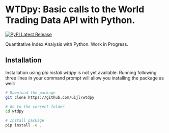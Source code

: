 # WTDpy: Basic calls to the World Trading Data API with Python.

<!-- # CircleCI build -->
<!-- # CodeCoverage -->
[![PyPI Latest Release](https://img.shields.io/pypi/v/wtdpy.svg)](https://pypi.org/project/wtdpy/)

Quantitative Index Analysis with Python.
Work in Progress.

## Installation
Installation using *pip install wtdpy* is not yet available. Running following three lines in your command prompt will allow you installing the package as well:

``` bash
# Download the package
git clone https://github.com/uijl/wtdpy

# Go to the correct folder
cd wtdpy

# Install package
pip install -e .
```
